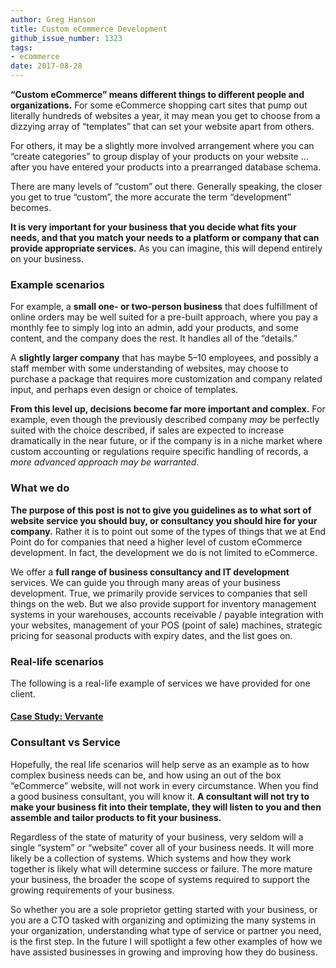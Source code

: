 ```yaml
---
author: Greg Hanson
title: Custom eCommerce Development
github_issue_number: 1323
tags:
- ecommerce
date: 2017-08-28
---
```




**“Custom eCommerce” means different things to different people and organizations.** 
For some eCommerce shopping cart sites that pump out literally hundreds of websites a year, it may mean you get to choose from a dizzying array of “templates” that can set your website apart from others.

For others, it may be a slightly more involved arrangement where you can “create categories” to group display of your products on your website ... after you have entered your products into a prearranged database schema.

There are many levels of “custom” out there. Generally speaking, the closer you get to true “custom”, the more accurate the term “development” becomes.

**It is very important for your business that you decide what fits your needs, and that you match your needs to a platform or company that can provide appropriate services.** As you can imagine, this will depend entirely on your business.

### Example scenarios

For example, a **small one- or two-person business** that does fulfillment of online orders may be well suited for a pre-built approach, where you pay a monthly fee to simply log into an admin, add your products, and some content, and the company does the rest. It handles all of the “details.”

A **slightly larger company** that has maybe 5–10 employees, and possibly a staff member with some understanding of websites, may choose to purchase a package that requires more customization and company related input, and perhaps even design or choice of templates.

**From this level up, decisions become far more important and complex.** For example, even though the previously described company *may* be perfectly suited with the choice described, if sales are expected to increase dramatically in the near future, or if the company is in a niche market where custom accounting or regulations require specific handling of records, a *more advanced approach may be warranted*.

### What we do

**The purpose of this post is not to give you guidelines as to what sort of website service you should buy, or consultancy you should hire for your company.** Rather it is to point out some of the types of things that we at End Point do for companies that need a higher level of custom eCommerce development. In fact, the development we do is not limited to eCommerce.

We offer a **full range of business consultancy and IT development** services. We can guide you through many areas of your business development. True, we primarily provide services to companies that sell things on the web. But we also provide support for inventory management systems in your warehouses, accounts receivable / payable integration with your websites, management of your POS (point of sale) machines, strategic pricing for seasonal products with expiry dates, and the list goes on.

### Real-life scenarios

The following is a real-life example of services we have provided for one client. 

#### [Case Study: Vervante](/blog/2017/08/client-case-study-vervante-publishing)

### Consultant vs Service

Hopefully, the real life scenarios will help serve as an example as to how complex business needs can be, and how using an out of the box “eCommerce” website, will not work in every circumstance. When you find a good business consultant, you will know it. **A consultant will not try to make your business fit into their template, they will listen to you and then assemble and tailor products to fit your business.**

Regardless of the state of maturity of your business, very seldom will a single “system” or “website” cover all of your business needs. It will more likely be a collection of systems. Which systems and how they work together is likely what will determine success or failure. The more mature your business, the broader the scope of systems required to support the growing requirements of your business.

So whether you are a sole proprietor getting started with your business, or you are a CTO tasked with organizing and optimizing the many systems in your organization, understanding what type of service or partner you need, is the first step.
In the future I will spotlight a few other examples of how we have assisted businesses in growing and improving how they do business.


